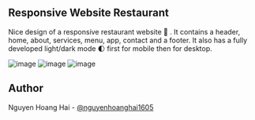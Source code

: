 ## Responsive Website Restaurant
Nice design of a responsive restaurant website 🥗 . It contains a header, home, about, services, menu, app, contact and a footer. It also has a fully developed light/dark mode 🌓 first for mobile then for desktop.

![image](https://github.com/user-attachments/assets/d0b7d4b6-989e-4d46-b6f2-4739cfd477c8)
![image](https://github.com/user-attachments/assets/ee1313e8-19ff-423a-9da3-dc76d07a8b44)
![image](https://github.com/user-attachments/assets/038d6d5e-6ea2-4402-97e7-15b7c0f2198b)
## Author
Nguyen Hoang Hai - [@nguyenhoanghai1605](https://github.com/nguyenhoanghai1605)

